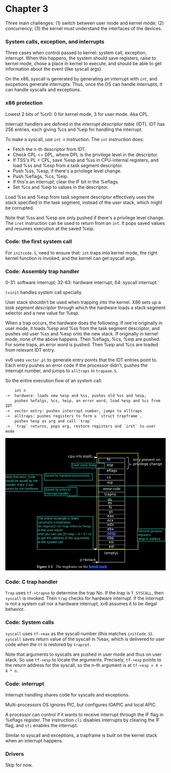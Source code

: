 # Chapter 3

Three main challenges: (1) switch between user mode and kernel mode; (2) concurrency; (3) the kernel must understand the interfaces of the devices. 

### System calls, exception, and interrupts

Three cases when control passed to kernel: system call, exception, interrupt. When this happens, the system should save registers, raise to kernel mode, chose a place in kernel to execute, and should be able to get information about the event (like syscall args).

On the x86, syscall is generated by generating an interrupt with `int`, and excpetions generate interrupts. Thus, once the OS can handle interrupts, it can handle syscalls and exceptions.

### x86 protection

Lowest 2 bits of %cr0: 0 for kernel mode, 3 for user mode. Aka CPL.

Interrupt handlers are defined in the *interrupt descriptor table* (IDT). IDT has 256 entries, each giving %cs and %eip for handling the interrupt.

To make a syscall, use `int n` instruction. The `int` instruction does:

- Fetch the n-th descriptor from IDT.
- Check CPL <= DPL, where DPL is the privilege level in the descriptor.
- If TSS's PL < CPL, save %esp and %ss in CPU-internal registers, and load %ss and %esp from a task segment descriptor.
- Push %ss, %esp, if there's a privilege level change.
- Push %eflags, %cs, %eip.
- If this's an interrupt, clear the IF bit in the %eflags.
- Set %cs and %eip to values in the descriptor.

Load  %ss and %esp from task segment descriptor effectively uses the stack specified in the task segment, instead of the user stack, which might be corrupted.

Note that %ss and %esp are only pushed if there's a privilege level change. The `iret` instruction can be used to return from an `int`. It pops saved values and resumes execution at the saved %eip.

### Code: the first system call

For `initcode.S`, need to ensure that: `int` traps into kernel mode, the right kernel function is invoked, and the kernel can get syscall args.

### Code: Assembly trap handler

0-31: software interrupt; 32-63: hardware interrupt; 64: syscall interrupt.

`tvinit` handles system call specially.

User stack shouldn't be used when trapping into the kernel. X86 sets up a *task segment descriptor* through which the hardware loads a stack segment selector and a new value for %esp.

When a trap occurs, the hardware does the folliowing. If iwe're originally in user mode, it loads %esp and %ss from the task segment descriptor, and pushes old user %ss and %esp onto the new stack. If originally in kernel mode, none of the above happens. Then %eflags, %cs, %eip are pushed. For some traps, an error word is pushed. Then %eip and %cs are loaded from relevant IDT entry. 

xv6 uses `vector.pl` to generate entry points that the IDT entries point to. Each entry pushes an error code if the processor didn't, pushes the interrupt number, and jumps to `alltraps` in `trapasm.S`.

So the entire execution flow of an system call:

```
	int n
-> 	hardware: loads new %esp and %ss, pushes old %ss and %esp,
	pushes %efalgs, %cs, %eip, an error word, load %esp and %cs from IDT
-> 	vector entry: pushes interrupt number, jumps to alltraps
-> 	alltraps: pushes registers to form a `struct trapframe`,
	pushes %esp as arg and call `trap`
-> 	`trap` returns, pops arg, restore registers and `iret` to user mode
```

![trapframe](./trapframe.jpg)

### Code: C trap handler

`Trap` uses `tf->trapno` to determine the trap No. If the trap is `T_SYSCALL`, then `syscall` is invoked. Then `trap` checks for hardware interrupt. If the interrupt is not a system call nor a hardware interrupt, xv6 assumes it to be illegal behavior.

### Code: System calls

`syscall` uses `tf->eax` as the syscall number (this matches `initCode.S`). `syscall` saves return value of the syscall in %eax, which is delivered to user code when the `tf` is restored by `trapret`. 

Note that arguments to syscalls are pushed in user mode and thus on user stack. So use `tf->esp` to locate the arguments. Precisely, `tf->esp` points to the return address for the syscall, so the n-th argument is at `tf->esp + 4 + 4 * n`.

### Code: interrupt

Interrupt handling shares code for syscalls and exceptions.

Multi-processors OS ignores PIC, but configures IOAPIC and local APIC.

A processor can control if it wants to receive interrupt through the IF flag in %eflags register. The instruction `cli` disables interrupts by clearing the IF flag, and `sti` enables the interrupt. 

Similar to syscall and exceptions, a trapframe is built on the kernel stack when an interrupt happens.

### Drivers

Skip for now.

